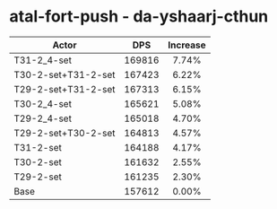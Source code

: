 # atal-fort-push - da-yshaarj-cthun
| Actor | DPS | Increase |
|---|:---:|:---:|
|T31-2_4-set|169816|7.74%|
|T30-2-set+T31-2-set|167423|6.22%|
|T29-2-set+T31-2-set|167313|6.15%|
|T30-2_4-set|165621|5.08%|
|T29-2_4-set|165018|4.70%|
|T29-2-set+T30-2-set|164813|4.57%|
|T31-2-set|164188|4.17%|
|T30-2-set|161632|2.55%|
|T29-2-set|161235|2.30%|
|Base|157612|0.00%|
